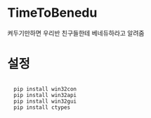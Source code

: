 # TimeToBenedu
켜두기만하면 우리반 친구들한테 베네듀하라고 알려줌

# 설정
<pre><code>
  pip install win32con
  pip install win32api
  pip install win32gui
  pip install ctypes
</code></pre>
